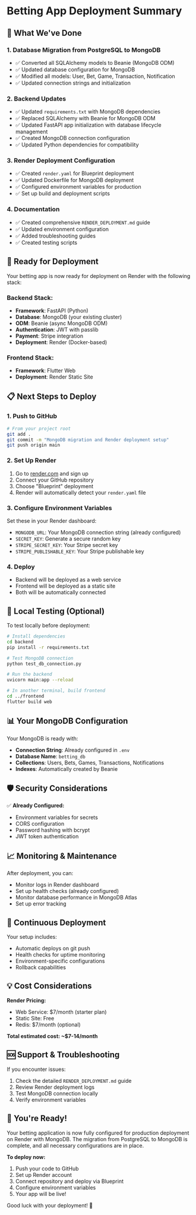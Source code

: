 # Betting App Deployment Summary

## 🎯 What We've Done

### 1. **Database Migration from PostgreSQL to MongoDB**
- ✅ Converted all SQLAlchemy models to Beanie (MongoDB ODM)
- ✅ Updated database configuration for MongoDB
- ✅ Modified all models: User, Bet, Game, Transaction, Notification
- ✅ Updated connection strings and initialization

### 2. **Backend Updates**
- ✅ Updated `requirements.txt` with MongoDB dependencies
- ✅ Replaced SQLAlchemy with Beanie for MongoDB ODM
- ✅ Updated FastAPI app initialization with database lifecycle management
- ✅ Created MongoDB connection configuration
- ✅ Updated Python dependencies for compatibility

### 3. **Render Deployment Configuration**
- ✅ Created `render.yaml` for Blueprint deployment
- ✅ Updated Dockerfile for MongoDB deployment
- ✅ Configured environment variables for production
- ✅ Set up build and deployment scripts

### 4. **Documentation**
- ✅ Created comprehensive `RENDER_DEPLOYMENT.md` guide
- ✅ Updated environment configuration
- ✅ Added troubleshooting guides
- ✅ Created testing scripts

## 🚀 Ready for Deployment

Your betting app is now ready for deployment on Render with the following stack:

### **Backend Stack:**
- **Framework**: FastAPI (Python)
- **Database**: MongoDB (your existing cluster)
- **ODM**: Beanie (async MongoDB ODM)
- **Authentication**: JWT with passlib
- **Payment**: Stripe integration
- **Deployment**: Render (Docker-based)

### **Frontend Stack:**
- **Framework**: Flutter Web
- **Deployment**: Render Static Site

## 📋 Next Steps to Deploy

### 1. **Push to GitHub**
```bash
# From your project root
git add .
git commit -m "MongoDB migration and Render deployment setup"
git push origin main
```

### 2. **Set Up Render**
1. Go to [render.com](https://render.com) and sign up
2. Connect your GitHub repository
3. Choose "Blueprint" deployment
4. Render will automatically detect your `render.yaml` file

### 3. **Configure Environment Variables**
Set these in your Render dashboard:
- `MONGODB_URL`: Your MongoDB connection string (already configured)
- `SECRET_KEY`: Generate a secure random key
- `STRIPE_SECRET_KEY`: Your Stripe secret key
- `STRIPE_PUBLISHABLE_KEY`: Your Stripe publishable key

### 4. **Deploy**
- Backend will be deployed as a web service
- Frontend will be deployed as a static site
- Both will be automatically connected

## 🔧 Local Testing (Optional)

To test locally before deployment:

```bash
# Install dependencies
cd backend
pip install -r requirements.txt

# Test MongoDB connection
python test_db_connection.py

# Run the backend
uvicorn main:app --reload

# In another terminal, build frontend
cd ../frontend
flutter build web
```

## 📊 Your MongoDB Configuration

Your MongoDB is ready with:
- **Connection String**: Already configured in `.env`
- **Database Name**: `betting_db`
- **Collections**: Users, Bets, Games, Transactions, Notifications
- **Indexes**: Automatically created by Beanie

## 🛡️ Security Considerations

✅ **Already Configured:**
- Environment variables for secrets
- CORS configuration
- Password hashing with bcrypt
- JWT token authentication

## 📈 Monitoring & Maintenance

After deployment, you can:
- Monitor logs in Render dashboard
- Set up health checks (already configured)
- Monitor database performance in MongoDB Atlas
- Set up error tracking

## 🔄 Continuous Deployment

Your setup includes:
- Automatic deploys on git push
- Health checks for uptime monitoring
- Environment-specific configurations
- Rollback capabilities

## 💡 Cost Considerations

**Render Pricing:**
- Web Service: $7/month (starter plan)
- Static Site: Free
- Redis: $7/month (optional)

**Total estimated cost: ~$7-14/month**

## 🆘 Support & Troubleshooting

If you encounter issues:
1. Check the detailed `RENDER_DEPLOYMENT.md` guide
2. Review Render deployment logs
3. Test MongoDB connection locally
4. Verify environment variables

## 🎉 You're Ready!

Your betting application is now fully configured for production deployment on Render with MongoDB. The migration from PostgreSQL to MongoDB is complete, and all necessary configurations are in place.

**To deploy now:**
1. Push your code to GitHub
2. Set up Render account
3. Connect repository and deploy via Blueprint
4. Configure environment variables
5. Your app will be live!

Good luck with your deployment! 🚀
